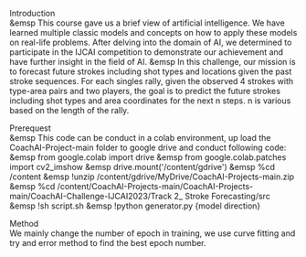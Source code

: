 Introduction  
&emsp This course gave us a brief view of artificial intelligence. We have learned multiple classic models and concepts on how to apply these models on real-life problems. After delving into the domain of AI, we determined to participate in the IJCAI competition to demonstrate our achievement and have further insight in the field of AI.
&emsp In this challenge, our mission is to forecast future strokes including shot types and locations given the past stroke sequences. For each singles rally, given the observed 4 strokes with type-area pairs and two players, the goal is to predict the future strokes including shot types and area coordinates for the next n steps. n is various based on the length of the rally.

Prerequest  
&emsp This code can be conduct in a colab environment, up load the CoachAI-Project-main folder to google drive and conduct following code:
&emsp from google.colab import drive
&emsp from google.colab.patches import cv2_imshow
&emsp drive.mount('/content/gdrive')
&emsp %cd /content
&emsp !unzip /content/gdrive/MyDrive/CoachAI-Projects-main.zip  
&emsp %cd /content/CoachAI-Projects-main/CoachAI-Projects-main/CoachAI-Challenge-IJCAI2023/Track 2_ Stroke Forecasting/src
&emsp !sh script.sh
&emsp !python generator.py {model direction}
   
Method  
    We mainly change the number of epoch in training, we use curve fitting and try and error method to find the best epoch number.
